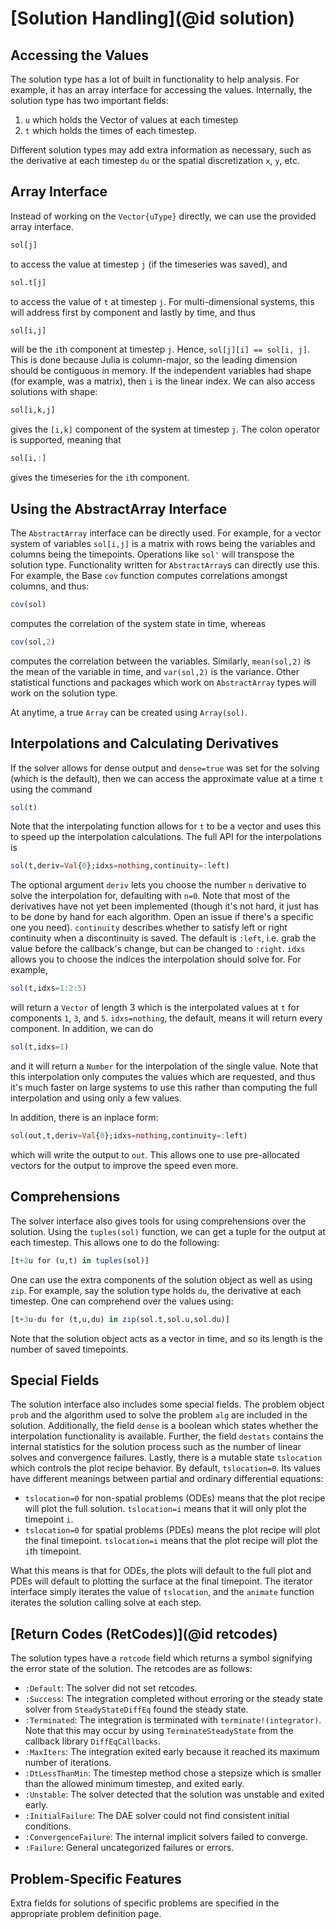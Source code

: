 # [Solution Handling](@id solution)

## Accessing the Values

The solution type has a lot of built in functionality to help analysis. For example,
it has an array interface for accessing the values. Internally, the solution type
has two important fields:

1. `u` which holds the Vector of values at each timestep
2. `t` which holds the times of each timestep.

Different solution types may add extra information as necessary, such as the
derivative at each timestep `du` or the spatial discretization `x`, `y`, etc.

## Array Interface

Instead of working on the `Vector{uType}` directly, we can use the provided
array interface.

```julia
sol[j]
```

to access the value at timestep `j` (if the timeseries was saved), and

```julia
sol.t[j]
```

to access the value of `t` at timestep `j`. For multi-dimensional systems, this
will address first by component and lastly by time, and thus

```julia
sol[i,j]
```

will be the `i`th component at timestep `j`. Hence, `sol[j][i] == sol[i, j]`. This is done because Julia is column-major, so the leading dimension should be contiguous in memory. If the independent variables had shape
(for example, was a matrix), then `i` is the linear index. We can also access
solutions with shape:

```julia
sol[i,k,j]
```

gives the `[i,k]` component of the system at timestep `j`. The colon operator is
supported, meaning that

```julia
sol[i,:]
```

gives the timeseries for the `i`th component.

## Using the AbstractArray Interface

The `AbstractArray` interface can be directly used. For example, for a vector
system of variables `sol[i,j]` is a matrix with rows being the variables and
columns being the timepoints. Operations like `sol'` will
transpose the solution type. Functionality written for `AbstractArray`s can
directly use this. For example, the Base `cov` function computes correlations
amongst columns, and thus:

```julia
cov(sol)
```

computes the correlation of the system state in time, whereas

```julia
cov(sol,2)
```

computes the correlation between the variables. Similarly, `mean(sol,2)` is the
mean of the variable in time, and `var(sol,2)` is the variance. Other statistical
functions and packages which work on `AbstractArray` types will work on the
solution type.

At anytime, a true `Array` can be created using `Array(sol)`.

## Interpolations and Calculating Derivatives

If the solver allows for dense output and `dense=true` was set for the solving
(which is the default), then we can access the approximate value
at a time `t` using the command

```julia
sol(t)
```

Note that the interpolating function allows for `t` to be a vector and uses this to speed up the interpolation calculations. The full API for the interpolations is

```julia
sol(t,deriv=Val{0};idxs=nothing,continuity=:left)
```

The optional argument `deriv` lets you choose the number `n` derivative to solve the interpolation for, defaulting with `n=0`. Note that most of the derivatives have not yet been implemented (though it's not hard, it just has to be done by hand for each algorithm. Open an issue if there's a specific one you need). `continuity` describes whether to satisfy left or right continuity when a discontinuity is saved. The default is `:left`, i.e. grab the value before the callback's change, but can be changed to `:right`. `idxs` allows you to choose the indices the interpolation should solve for. For example,

```julia
sol(t,idxs=1:2:5)
```

will return a `Vector` of length 3 which is the interpolated values at `t` for components `1`, `3`, and `5`. `idxs=nothing`, the default, means it will return every component. In addition, we can do

```julia
sol(t,idxs=1)
```

and it will return a `Number` for the interpolation of the single value. Note that this interpolation only computes the values which are requested, and thus it's much faster on large systems to use this rather than computing the full interpolation and using only a few values.

In addition, there is an inplace form:

```julia
sol(out,t,deriv=Val{0};idxs=nothing,continuity=:left)
```

which will write the output to `out`. This allows one to use pre-allocated vectors for the output to improve the speed even more.

## Comprehensions

The solver interface also gives tools for using comprehensions over the solution.
Using the `tuples(sol)` function, we can get a tuple for the output at each
timestep. This allows one to do the following:

```julia
[t+2u for (u,t) in tuples(sol)]
```

One can use the extra components of the solution object as well as using `zip`. For
example, say the solution type holds `du`, the derivative at each timestep. One
can comprehend over the values using:

```julia
[t+3u-du for (t,u,du) in zip(sol.t,sol.u,sol.du)]
```

Note that the solution object acts as a vector in time, and so its length is the
number of saved timepoints.

## Special Fields

The solution interface also includes some special fields. The problem object
`prob` and the algorithm used to solve the problem `alg` are included in the
solution. Additionally, the field `dense` is a boolean which states whether
the interpolation functionality is available. Further, the field `destats`
contains the internal statistics for the solution process such as the number
of linear solves and convergence failures. Lastly, there is a mutable state
`tslocation` which controls the plot recipe behavior. By default, `tslocation=0`.
Its values have different meanings between partial and ordinary differential equations:

- `tslocation=0`  for non-spatial problems (ODEs) means that the plot recipe
  will plot the full solution. `tslocation=i` means that it will only plot the
  timepoint `i`.
- `tslocation=0` for spatial problems (PDEs) means the plot recipe will plot
  the final timepoint. `tslocation=i` means that the plot recipe will plot the
  `i`th timepoint.

What this means is that for ODEs, the plots will default to the full plot and PDEs
will default to plotting the surface at the final timepoint. The iterator interface
simply iterates the value of `tslocation`, and the `animate` function iterates
the solution calling solve at each step.

## [Return Codes (RetCodes)](@id retcodes)

The solution types have a `retcode` field which returns a symbol signifying the
error state of the solution. The retcodes are as follows:

- `:Default`: The solver did not set retcodes.
- `:Success`: The integration completed without erroring or the steady state solver
  from `SteadyStateDiffEq` found the steady state.
- `:Terminated`: The integration is terminated with `terminate!(integrator)`.
  Note that this may occur by using `TerminateSteadyState` from the callback
  library `DiffEqCallbacks`.
- `:MaxIters`: The integration exited early because it reached its maximum number
  of iterations.
- `:DtLessThanMin`: The timestep method chose a stepsize which is smaller than the
  allowed minimum timestep, and exited early.
- `:Unstable`: The solver detected that the solution was unstable and exited early.
- `:InitialFailure`: The DAE solver could not find consistent initial conditions.
- `:ConvergenceFailure`: The internal implicit solvers failed to converge.
- `:Failure`: General uncategorized failures or errors.

## Problem-Specific Features

Extra fields for solutions of specific problems are specified in the appropriate
problem definition page.  
